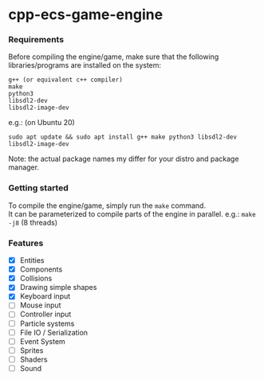 # cpp-ecs-game-engine

### Requirements
Before compiling the engine/game, make sure that the following libraries/programs are installed on the system:
```
g++ (or equivalent c++ compiler)
make
python3
libsdl2-dev
libsdl2-image-dev
```
e.g.: (on Ubuntu 20)
```
sudo apt update && sudo apt install g++ make python3 libsdl2-dev libsdl2-image-dev
```

Note: the actual package names my differ for your distro and package manager.

### Getting started

To compile the engine/game, simply run the `make` command.<br>
It can be parameterized to compile parts of the engine in parallel. e.g.: `make -j8` (8 threads)

### Features
- [x] Entities
- [x] Components
- [x] Collisions
- [x] Drawing simple shapes
- [x] Keyboard input
- [ ] Mouse input
- [ ] Controller input
- [ ] Particle systems
- [ ] File IO / Serialization
- [ ] Event System
- [ ] Sprites
- [ ] Shaders
- [ ] Sound

